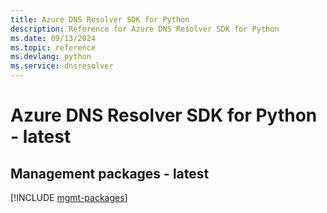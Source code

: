 ```yaml
---
title: Azure DNS Resolver SDK for Python
description: Reference for Azure DNS Resolver SDK for Python
ms.date: 09/13/2024
ms.topic: reference
ms.devlang: python
ms.service: dnsresolver
---
```

# Azure DNS Resolver SDK for Python - latest

## Management packages - latest
[!INCLUDE [mgmt-packages](dns-resolver-mgmt-index.md)]